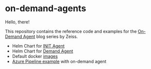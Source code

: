 # on-demand-agents

Hello, there!

This repository contains the reference code and examples for the [On-Demand Agent](https://blogs.zeiss.com/tech/ms-azure-devops-on-demand-agents/) blog series by Zeiss.

- Helm Chart for [INIT Agent](./charts/azdo-init-agent/README.md)
- Helm Chart for [Demand Agent](./charts/azdo-demand-agent/README.md)
- Default docker [images](./agents)
- [Azure Pipeline example](./azure-pipeline-examples/nodejs.yml) with on-demand agent